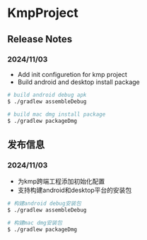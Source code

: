 # KmpProject
## Release Notes
### 2024/11/03
* Add init configuretion for kmp project
* Build android and desktop install package

```bash
# build android debug apk
$ ./gradlew assembleDebug

# build mac dmg install package
$ ./gradlew packageDmg
```

## 发布信息
### 2024/11/03
* 为kmp跨端工程添加初始化配置
* 支持构建android和desktop平台的安装包

```bash
# 构建android debug安装包
$ ./gradlew assembleDebug

# 构建mac dmg安装包
$ ./gradlew packageDmg
```